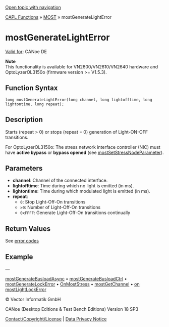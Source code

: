 [Open topic with navigation](../../../../../CANoeDEFamily.htm#Topics/CAPLFunctions/MOST/Functions/CAPLfunctionMOSTGenerateLightError.md)

[CAPL Functions](../../CAPLfunctions.md) » [MOST](../CAPLfunctionsMOSTOverview.md) » mostGenerateLightError

# mostGenerateLightError

[Valid for](../../../Shared/FeatureAvailability.md): CANoe DE

**Note**  
This functionality is available for VN2600/VN2610/VN2640 hardware and OptoLyzerOL3150o (firmware version >= V1.5.3).

## Function Syntax

```
long mostGenerateLightError(long channel, long lightofftime, long lightontime, long repeat);
```

## Description

Starts (repeat > 0) or stops (repeat = 0) generation of Light-ON-OFF transitions.

For OptoLyzerOL3150o: The stress network interface controller (NIC) must have **active bypass** or **bypass opened** (see [mostSetStressNodeParameter](CAPLfunctionMOSTSetGetStressNodeParameter.md)).

## Parameters

- **channel**: Channel of the connected interface.
- **lightofftime**: Time during which no light is emitted (in ms).
- **lightontime**: Time during which modulated light is emitted (in ms).
- **repeat**:
  - `0`: Stop Light-Off-On transitions
  - `>0`: Number of Light-Off-On transitions
  - `0xFFFF`: Generate Light-Off-On transitions continually

## Return Values

See [error codes](../CAPLfunctionsMOSTErrorCodes.md)

## Example

—

[mostGenerateBusloadAsync](CAPLfunctionMOSTGenerateBusloadAsync.md) • [mostGenerateBusloadCtrl](CAPLfunctionMOSTGenerateBusloadCtrl.md) • [mostGenerateLockError](CAPLfunctionMOSTGenerateLockError.md) • [OnMostStress](../EventProcedures/CAPLfunctionOnMOSTStress.md) • [mostGetChannel](CAPLfunctionMOSTGetChannel.md) • [on mostLightLockError](../EventProcedures/CAPLfunctionOnMOSTLightLockError.md)

© Vector Informatik GmbH

CANoe (Desktop Editions & Test Bench Editions) Version 18 SP3

[Contact/Copyright/License](../../../Shared/ContactCopyrightLicense.md) | [Data Privacy Notice](https://www.vector.com/int/en/company/get-info/privacy-policy/)